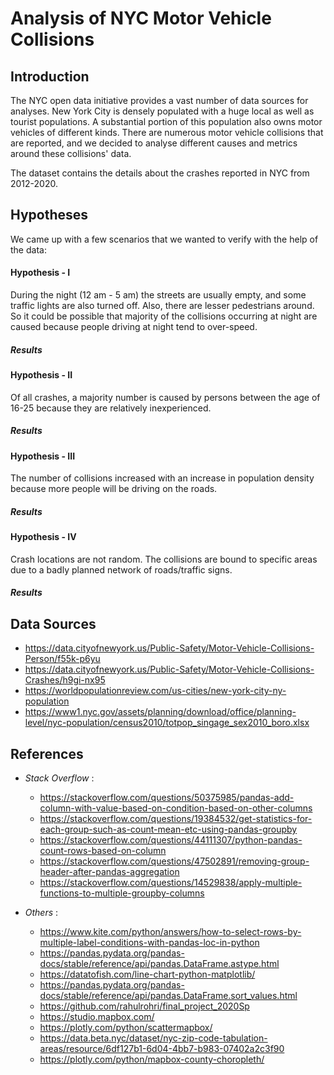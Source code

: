 # Analysis of NYC Motor Vehicle Collisions

## Introduction

The NYC open data initiative provides a vast number of data sources for analyses. New York City is densely populated
with a huge local as well as tourist populations. A substantial portion of this population also owns motor vehicles of
different kinds. There are numerous motor vehicle collisions that are reported, and we decided to analyse different
causes and metrics around these collisions' data.

The dataset contains the details about the crashes reported in NYC from 2012-2020.

## Hypotheses

We came up with a few scenarios that we wanted to verify with the help of the data:

#### Hypothesis - I

During the night (12 am - 5 am) the streets are usually empty, and some traffic lights are also turned off. Also, there
are lesser pedestrians around. So it could be possible that majority of the collisions occurring at night are caused
because people driving at night tend to over-speed.

##### Results

#### Hypothesis - II

Of all crashes, a majority number is caused by persons between the age of 16-25 because they are relatively
inexperienced.

##### Results

#### Hypothesis - III

The number of collisions increased with an increase in population density because more people will be driving on the
roads.

##### Results

#### Hypothesis - IV

Crash locations are not random. The collisions are bound to specific areas due to a badly planned network of
roads/traffic signs.

##### Results

## Data Sources

- https://data.cityofnewyork.us/Public-Safety/Motor-Vehicle-Collisions-Person/f55k-p6yu
- https://data.cityofnewyork.us/Public-Safety/Motor-Vehicle-Collisions-Crashes/h9gi-nx95
- https://worldpopulationreview.com/us-cities/new-york-city-ny-population
- https://www1.nyc.gov/assets/planning/download/office/planning-level/nyc-population/census2010/totpop_singage_sex2010_boro.xlsx

## References

- _Stack Overflow_ :
    - https://stackoverflow.com/questions/50375985/pandas-add-column-with-value-based-on-condition-based-on-other-columns
    - https://stackoverflow.com/questions/19384532/get-statistics-for-each-group-such-as-count-mean-etc-using-pandas-groupby
    - https://stackoverflow.com/questions/44111307/python-pandas-count-rows-based-on-column
    - https://stackoverflow.com/questions/47502891/removing-group-header-after-pandas-aggregation
    - https://stackoverflow.com/questions/14529838/apply-multiple-functions-to-multiple-groupby-columns

- _Others_ :
    - https://www.kite.com/python/answers/how-to-select-rows-by-multiple-label-conditions-with-pandas-loc-in-python
    - https://pandas.pydata.org/pandas-docs/stable/reference/api/pandas.DataFrame.astype.html
    - https://datatofish.com/line-chart-python-matplotlib/
    - https://pandas.pydata.org/pandas-docs/stable/reference/api/pandas.DataFrame.sort_values.html
    - https://github.com/rahulrohri/final_project_2020Sp
    - https://studio.mapbox.com/
    - https://plotly.com/python/scattermapbox/
    - https://data.beta.nyc/dataset/nyc-zip-code-tabulation-areas/resource/6df127b1-6d04-4bb7-b983-07402a2c3f90
    - https://plotly.com/python/mapbox-county-choropleth/




